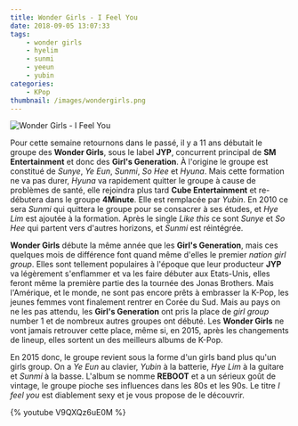 ```yaml
---
title: Wonder Girls - I Feel You
date: 2018-09-05 13:07:33
tags:
    - wonder girls
    - hyelim
    - sunmi
    - yeeun
    - yubin
categories:
    - KPop
thumbnail: /images/wondergirls.png
---
```


![Wonder Girls - I Feel You](/images/wondergirls.png)

Pour cette semaine retournons dans le passé, il y a 11 ans débutait le groupe des **Wonder Girls**, sous le label **JYP**, concurrent principal de **SM Entertainment** et donc des **Girl's Generation**. À l'origine le groupe est constitué de *Sunye*, *Ye Eun*, *Sunmi*, *So Hee* et *Hyuna*. Mais cette formation ne va pas durer, *Hyuna* va rapidement quitter le groupe à cause de problèmes de santé, elle rejoindra plus tard **Cube Entertainment** et re-débutera dans le groupe **4Minute**. Elle est remplacée par *Yubin*. En 2010 ce sera *Sunmi* qui quittera le groupe pour se consacrer à ses études, et *Hye Lim* est ajoutée à la formation. Après le single *Like this* ce sont *Sunye* et *So Hee* qui partent vers d'autres horizons, et *Sunmi* est réintégrée.

**Wonder Girls** débute la même année que les **Girl's Generation**, mais ces quelques mois de différence font quand même d'elles le premier *nation girl group*. Elles sont tellement populaires à l'époque que leur producteur **JYP** va légèrement s'enflammer et va les faire débuter aux Etats-Unis, elles feront même la première partie des la tournée des Jonas Brothers. Mais l'Amérique, et le monde, ne sont pas encore prêts à embrasser la K-Pop, les jeunes femmes vont finalement rentrer en Corée du Sud. Mais au pays on ne les pas attendu, les **Girl's Generation** ont pris la place de *girl group* number 1 et de nombreux autres groupes ont débuté. Les **Wonder Girls** ne vont jamais retrouver cette place, même si, en 2015, après les changements de lineup, elles sortent un des meilleurs albums de K-Pop.

En 2015 donc, le groupe revient sous la forme d'un girls band plus qu'un girls group. On a *Ye Eun* au clavier, *Yubin* à la batterie, *Hye Lim* à la guitare et *Sunmi* à la basse. L'album se nomme **REBOOT** et a un sérieux goût de vintage, le groupe pioche ses influences dans les 80s et les 90s. Le titre *I feel you* est diablement sexy et je vous propose de le découvrir.

{% youtube V9QXQz6uE0M %}
